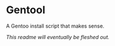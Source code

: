 # Gentool

A Gentoo install script that makes sense.

*This readme will eventually be fleshed out.*
